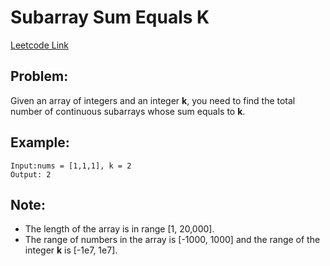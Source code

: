
# Subarray Sum Equals K
[Leetcode Link](https://leetcode.com/problems/subarray-sum-equals-k/)

## Problem:

Given an array of integers and an integer **k**, you need to find the total number of continuous subarrays whose sum equals to **k**.

## Example:

```
Input:nums = [1,1,1], k = 2
Output: 2
```

## Note:

- The length of the array is in range [1, 20,000].
- The range of numbers in the array is [-1000, 1000] and the range of the integer **k** is [-1e7, 1e7].